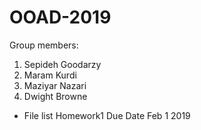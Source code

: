 # OOAD-2019
 Group members:
1. Sepideh Goodarzy
2. Maram Kurdi
3. Maziyar Nazari
4. Dwight Browne

 * File list Homework1  Due Date Feb 1 2019
